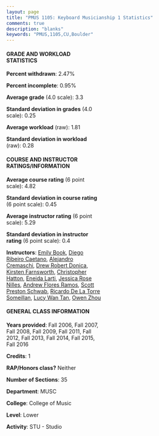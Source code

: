 ```yaml
---
layout: page
title: "PMUS 1105: Keyboard Musicianship 1 Statistics"
comments: true
description: "blanks"
keywords: "PMUS,1105,CU,Boulder"
---
```

<head>
<script src="https://ajax.googleapis.com/ajax/libs/jquery/2.1.3/jquery.min.js"></script>
<script src="https://dl.dropboxusercontent.com/s/pc42nxpaw1ea4o9/highcharts.js?dl=0"></script>
<!-- <script src="../assets/js/highcharts.js"></script> -->
<style type="text/css">@font-face {
	font-family: "Bebas Neue";
	src: url(https://www.filehosting.org/file/details/544349/BebasNeue Regular.otf) format("opentype");
	}
	h1.Bebas { 
		font-family: "Bebas Neue", Verdana, Tahoma;
	}
</style>
</head>
<body>
	<div id="container" style="float: right; width: 45%; height: 88%; margin-left: 2.5%; margin-right: 2.5%;"></div>
	<script language="JavaScript">
		$(document).ready(function() {
		var chart = {type: 'column'};
		var title = {text: 'Grade Distribution'};
		var xAxis = {categories: ['A','B','C','D','F'],crosshair: true};
		var yAxis = {min: 0,title: {text: 'Percentage'}};
		var tooltip = {headerFormat: '<center><b><span style="font-size:20px">{point.key}</span></b></center>',
		               pointFormat: '<td style="padding:0"><b>{point.y:.1f}%</b></td>',
		               footerFormat: '</table>',shared: true,useHTML: true};
		var plotOptions = {column: {pointPadding: 0.0,borderWidth: 0}};  
		var credits = {enabled: false};var series= [{name: 'Percent',data: [63.35,22.51,6.13,1.85,6.16,]}];
		var json = {};
		json.chart = chart;
		json.title = title;
		json.tooltip = tooltip;
		json.xAxis = xAxis;
		json.yAxis = yAxis;  
		json.series = series;
		json.plotOptions = plotOptions;  
		json.credits = credits;
		$('#container').highcharts(json);
	});
	</script>
</body>
			   
#### GRADE AND WORKLOAD STATISTICS

**Percent withdrawn**: 2.47%

**Percent incomplete**: 0.95%

**Average grade** (4.0 scale): 3.3

**Standard deviation in grades** (4.0 scale): 0.25

**Average workload** (raw): 1.81

**Standard deviation in workload** (raw): 0.28

#### COURSE AND INSTRUCTOR RATINGS/INFORMATION

**Average course rating** (6 point scale): 4.82

**Standard deviation in course rating** (6 point scale): 0.45

**Average instructor rating** (6 point scale): 5.29

**Standard deviation in instructor rating** (6 point scale): 0.4

**Instructors**: <a href='../../instructors/Emily_Book'>Emily Book</a>, <a href='../../instructors/Diego_Ribeiro_Caetano'>Diego Ribeiro Caetano</a>, <a href='../../instructors/Alejandro_Cremaschi'>Alejandro Cremaschi</a>, <a href='../../instructors/Drew_Robert_Donica'>Drew Robert Donica</a>, <a href='../../instructors/Kirsten_Farnsworth'>Kirsten Farnsworth</a>, <a href='../../instructors/Christopher_Hatton'>Christopher Hatton</a>, <a href='../../instructors/Eneida_Larti'>Eneida Larti</a>, <a href='../../instructors/Jessica_Rose_Nilles'>Jessica Rose Nilles</a>, <a href='../../instructors/Andrew_Flores_Ramos'>Andrew Flores Ramos</a>, <a href='../../instructors/Scott_Preston_Schwab'>Scott Preston Schwab</a>, <a href='../../instructors/Ricardo_De_La_Torre_Someillan'>Ricardo De La Torre Someillan</a>, <a href='../../instructors/Lucy_Wan_Tan'>Lucy Wan Tan</a>, <a href='../../instructors/Owen_Zhou'>Owen Zhou</a>

#### GENERAL CLASS INFORMATION

**Years provided**: Fall 2006, Fall 2007, Fall 2008, Fall 2009, Fall 2011, Fall 2012, Fall 2013, Fall 2014, Fall 2015, Fall 2016

**Credits**: 1

**RAP/Honors class?** Neither

**Number of Sections**: 35

**Department**: MUSC

**College**: College of Music

**Level**: Lower

**Activity**: STU - Studio
